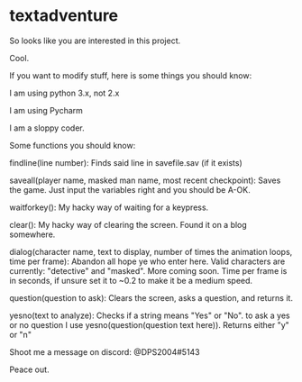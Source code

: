 # textadventure



So looks like you are interested in this project.

Cool.

If you want to modify stuff, here is some things you should know:

I am using python 3.x, not 2.x

I am using Pycharm

I am a sloppy coder.


Some functions you should know:

findline(line number): Finds said line in savefile.sav (if it exists)

saveall(player name, masked man name, most recent checkpoint): Saves the game. Just input the variables right and you should be A-OK.

waitforkey(): My hacky way of waiting for a keypress.

clear(): My hacky way of clearing the screen. Found it on a blog somewhere.

dialog(character name, text to display, number of times the animation loops, time per frame): Abandon all hope ye who enter here. Valid characters are currently: "detective" and "masked". More coming soon. Time per frame is in seconds, if unsure set it to ~0.2 to make it be a medium speed.

question(question to ask): Clears the screen, asks a question, and returns it.

yesno(text to analyze): Checks if a string means "Yes" or "No". to ask a yes or no question I use yesno(question(question text here)). Returns either "y" or "n"

Shoot me a message on discord: @DPS2004#5143

Peace out.
